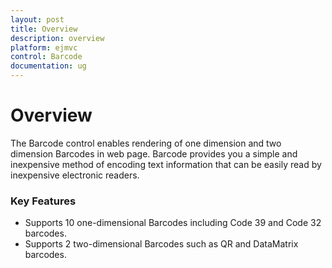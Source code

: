 ```yaml
---
layout: post
title: Overview
description: overview
platform: ejmvc
control: Barcode
documentation: ug
---
```


# Overview

The Barcode control enables rendering of one dimension and two dimension Barcodes in web page. Barcode provides you a simple and inexpensive method of encoding text information that can be easily read by inexpensive electronic readers.

### Key Features

* Supports 10 one-dimensional Barcodes including Code 39 and Code 32 barcodes.
* Supports 2 two-dimensional Barcodes such as QR and DataMatrix barcodes.

